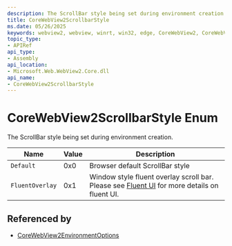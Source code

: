 ```yaml
---
description: The ScrollBar style being set during environment creation.
title: CoreWebView2ScrollbarStyle
ms.date: 05/26/2025
keywords: webview2, webview, winrt, win32, edge, CoreWebView2, CoreWebView2Controller, browser control, edge html, CoreWebView2ScrollbarStyle
topic_type:
- APIRef
api_type:
- Assembly
api_location:
- Microsoft.Web.WebView2.Core.dll
api_name:
- CoreWebView2ScrollbarStyle
---
```


# CoreWebView2ScrollbarStyle Enum

The ScrollBar style being set during environment creation.

| Name |  Value | Description |
|--|--|--|
|`Default` | 0x0  |  Browser default ScrollBar style|
|`FluentOverlay` | 0x1  |  Window style fluent overlay scroll bar. Please see [Fluent UI](https://developer.microsoft.com/fluentui#/) for more details on fluent UI.|


## Referenced by

- [CoreWebView2EnvironmentOptions](corewebview2environmentoptions.md)
